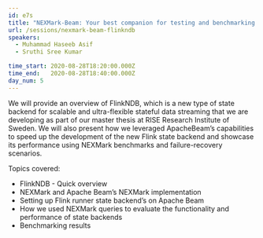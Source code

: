 ```yaml
---
id: e7s
title: "NEXMark-Beam: Your best companion for testing and benchmarking new core stream processing libraries"
url: /sessions/nexmark-beam-flinkndb
speakers:
  - Muhammad Haseeb Asif
  - Sruthi Sree Kumar

time_start: 2020-08-28T18:20:00.000Z
time_end:   2020-08-28T18:40:00.000Z
day_num: 5
---
```


We will provide an overview of FlinkNDB, which is a new type of state backend for scalable and ultra-flexible stateful data streaming that we are developing as part of our master thesis at RISE Research Institute of Sweden. We will also present how we leveraged ApacheBeam’s capabilities to speed up the development of the new Flink state backend and showcase its performance using NEXMark benchmarks and failure-recovery scenarios. 

Topics covered:
* FlinkNDB - Quick overview 
* NEXMark and Apache Beam’s NEXMark implementation 
* Setting up Flink runner state backend’s on Apache Beam 
* How we used NEXMark queries to evaluate the functionality and performance of state backends 
* Benchmarking results
